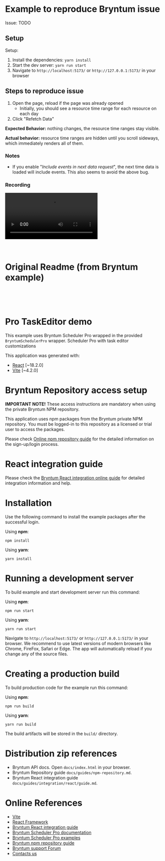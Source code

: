 # Example to reproduce Bryntum issue

Issue: TODO

## Setup

Setup:

1. Install the dependencies: `yarn install`
2. Start the dev server: `yarn run start`
3. Navigate to `http://localhost:5173/` or `http://127.0.0.1:5173/` in your browser

## Steps to reproduce issue

1. Open the page, reload if the page was already opened
   - Initially, you should see a resource time range for each resource on each day
2. Click "Refetch Data"

**Expected Behavior:** nothing changes, the resource time ranges stay visible.

**Actual behavior:** resource time ranges are hidden until you scroll sideways, which immediately renders all of them.

### Notes

- If you enable "_Include events in next data request_", the next time data is loaded will include events. This also seems to avoid the above bug.

### Recording

<video  controls>
  <source src="readme-resources/BryntumResourceTimeRangeBug.mp4" type="video/mp4">
</video>

<br/>
<br/>
<br/>

# Original Readme (from Bryntum example)

<br/>
<br/>
<br/>

# Pro TaskEditor demo

This example uses Bryntum Scheduler Pro wrapped in the provided `BryntumSchedulerPro` wrapper.
Scheduler Pro with task editor customizations

This application was generated with:

- [React](https://react.dev/) [~18.2.0]
- [Vite](https://vitejs.dev/guide/) [~4.2.0]

# Bryntum Repository access setup

**IMPORTANT NOTE!** These access instructions are mandatory when using the private Bryntum NPM repository.

This application uses npm packages from the Bryntum private NPM repository. You must be logged-in to this repository as
a licensed or trial user to access the packages.

Please check [Online npm repository guide](https://bryntum.com/products/schedulerpro/docs/guide/SchedulerPro/npm-repository) for the detailed information on the
sign-up/login process.

# React integration guide

Please check the [Bryntum React integration online guide](https://bryntum.com/products/schedulerpro/docs/guide/SchedulerPro/integration/react/guide) for detailed
integration information and help.

# Installation

Use the following command to install the example packages after the successful login.

Using **npm**:

```shell
npm install
```

Using **yarn**:

```shell
yarn install
```

# Running a development server

To build example and start development server run this command:

Using **npm**:

```shell
npm run start
```

Using **yarn**:

```shell
yarn run start
```

Navigate to `http://localhost:5173/` or `http://127.0.0.1:5173/` in your browser. We recommend to use latest versions of
modern browsers like Chrome, FireFox, Safari or Edge. The app will automatically reload if you change any of
the source files.

# Creating a production build

To build production code for the example run this command:

Using **npm**:

```shell
npm run build
```

Using **yarn**:

```shell
yarn run build
```

The build artifacts will be stored in the `build/` directory.

# Distribution zip references

- Bryntum API docs. Open `docs/index.html` in your browser.
- Bryntum Repository guide `docs/guides/npm-repository.md`.
- Bryntum React integration guide `docs/guides/integration/react/guide.md`.

# Online References

- [Vite](https://vitejs.dev/guide/)
- [React Framework](https://react.dev/)
- [Bryntum React integration guide](https://bryntum.com/products/schedulerpro/docs/guide/SchedulerPro/integration/react/guide)
- [Bryntum Scheduler Pro documentation](https://bryntum.com/products/schedulerpro/docs/)
- [Bryntum Scheduler Pro examples](https://bryntum.com/products/schedulerpro/examples/)
- [Bryntum npm repository guide](https://bryntum.com/products/schedulerpro/docs/guide/SchedulerPro/npm-repository)
- [Bryntum support Forum](https://forum.bryntum.com/)
- [Contacts us](https://bryntum.com/contact/)
